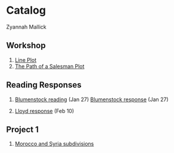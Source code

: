 # Catalog

Zyannah Mallick

## Workshop

1. [Line Plot](https://github.com/ZyannahMallick/workshop/blob/master/plot2.png)
2. [The Path of a Salesman Plot](https://github.com/ZyannahMallick/workshop/blob/master/Challenge_Plot.png)

## Reading Responses
1. [Blumenstock reading](https://www.github.com/adam-p/markdown-here/wiki/Markdown-Cheatsheet) (Jan 27)
   [Blumenstock response](https://github.com/ZyannahMallick/workshop/blob/master/blumenstock.md) (Jan 27)
   
2. [Lloyd response](https://github.com/ZyannahMallick/workshop/blob/master/Lloyd_Response.md) (Feb 10)

## Project 1

1. [Morocco and Syria subdivisions](https://github.com/ZyannahMallick/workshop/blob/master/project1.md)

